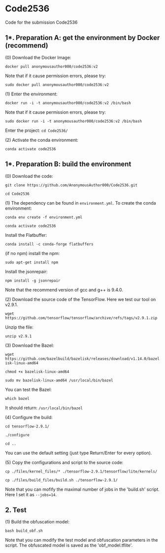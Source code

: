 # Code2536

Code for the submission Code2536

## 1*. Preparation A: get the environment by Docker (recommend)

(0) Download the Docker Image:

`docker pull anonymousauthor000/code2536:v2`

Note that if it cause permission errors, please try: 

`sudo docker pull anonymousauthor000/code2536:v2`

(1) Enter the environment:

`docker run -i -t anonymousauthor000/code2536:v2 /bin/bash`

Note that if it cause permission errors, please try: 

`sudo docker run -i -t anonymousauthor000/code2536:v2 /bin/bash`

Enter the project:
`cd Code2536/`

(2) Activate the conda environment: 

`conda activate code2536`

## 1*. Preparation B: build the environment

(0) Download the code:

`git clone https://github.com/AnonymousAuthor000/Code2536.git`

`cd Code2536`

(1) The dependency can be found in `environment.yml`. To create the conda environment:

`conda env create -f environment.yml`

`conda activate code2536`

Install the Flatbuffer:

`conda install -c conda-forge flatbuffers`

(if no npm) install the npm:

`sudo apt-get install npm`

Install the jsonrepair:

`npm install -g jsonrepair`

Note that the recommend version of gcc and g++ is 9.4.0.


(2) Download the source code of the TensorFlow. Here we test our tool on v2.9.1.

`wget https://github.com/tensorflow/tensorflow/archive/refs/tags/v2.9.1.zip`

Unzip the file:

`unzip v2.9.1`

(3) Download the Bazel:

`wget https://github.com/bazelbuild/bazelisk/releases/download/v1.14.0/bazelisk-linux-amd64`

`chmod +x bazelisk-linux-amd64`

`sudo mv bazelisk-linux-amd64 /usr/local/bin/bazel`

You can test the Bazel:

`which bazel`

It should return:
`/usr/local/bin/bazel`

(4) Configure the build:

`cd tensorflow-2.9.1/`

`./configure`

`cd ..`

You can use the default setting (just type Return/Enter for every option).

(5) Copy the configurations and script to the source code:  

`cp ./files/kernel_files/* ./tensorflow-2.9.1/tensorflow/lite/kernels/`

`cp ./files/build_files/build.sh ./tensorflow-2.9.1/`

Note that you can mofify the maximal number of jobs in the 'build.sh' script. Here I set it as `--jobs=14`. 

## 2. Test

(1) Build the obfuscation model:

`bash build_obf.sh`

Note that you can modify the test model and obfuscation parameters in the script. The obfuscated model is saved as the 'obf_model.tflite'.
